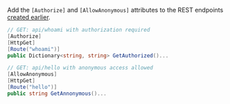 Add the `[Authorize]` and `[AllowAnonymous]` attributes to the REST endpoints [created earlier](#create-your-rest-endpoints).

```csharp
// GET: api/whoami with authorization required
[Authorize]
[HttpGet]
[Route("whoami")]
public Dictionary<string, string> GetAuthorized()...

// GET: api/hello with anonymous access allowed
[AllowAnonymous]
[HttpGet]
[Route("hello")]
public string GetAnnonymous()...
```
